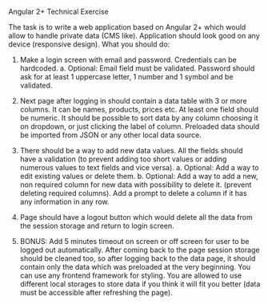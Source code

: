 Angular 2+ Technical Exercise

The task is to write a web application based on Angular 2+
which would allow to handle private data (CMS like). Application
should look good on any device (responsive design). What you should
do:

1. Make a login screen with email and password. Credentials can
be hardcoded.
a. Optional: Email field must be validated. Password should
ask for at least 1 uppercase letter, 1 number and 1 symbol
and be validated.

2. Next page after logging in should contain a data table with 3
or more columns. It can be names, products, prices etc. At
least one field should be numeric. It should be possible to
sort data by any column choosing it on dropdown, or just
clicking the label of column. Preloaded data should be
imported from JSON or any other local data source.

3. There should be a way to add new data values. All the fields
should have a validation (to prevent adding too short values
or adding numerous values to text fields and vice versa).
a. Optional: Add a way to edit existing values or delete
them.
b. Optional: Add a way to add a new, non required column for
new data with possibility to delete it. (prevent deleting
required columns). Add a prompt to delete a column if it
has any information in any row.

4. Page should have a logout button which would delete all the
data from the session storage and return to login screen.

5. BONUS: Add 5 minutes timeout on screen or off screen for user to
be logged out automatically. After coming back to the page
session storage should be cleaned too, so after logging back to
the data page, it should contain only the data which was
preloaded at the very beginning.
You can use any frontend framework for styling. You are allowed to
use different local storages to store data if you think it will fit
you better (data must be accessible after refreshing the page).